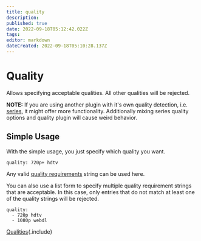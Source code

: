 ```yaml
---
title: quality
description: 
published: true
date: 2022-09-18T05:12:42.022Z
tags: 
editor: markdown
dateCreated: 2022-09-18T05:10:28.137Z
---
```


# Quality

Allows specifying acceptable qualities. All other qualities will be rejected. 

**NOTE:** If you are using another plugin with it's own quality detection, i.e. [series](/Plugins/series), it might offer more functionality. Additionally mixing series quality options and quality plugin will cause weird behavior.

## Simple Usage

With the simple usage, you just specify which quality you want.

```
quality: 720p+ hdtv
```

Any valid [quality requirements](/Plugins/quality#qualities) string can be used here.

You can also use a list form to specify multiple quality requirement strings that are acceptable. In this case, only entries that do not match at least one of the quality strings will be rejected.

```
quality:
  - 720p hdtv
  - 1080p webdl
```

[Qualities](/Qualities){.include}
